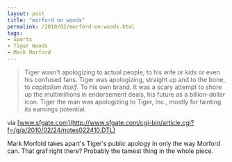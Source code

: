 ```yaml
---
layout: post
title: "morford on woods"
permalink: /2010/02/morford-on-woods.html
tags:
- Sports
- Tiger Woods
- Mark Morford
---
```


> Tiger wasn't apologizing to actual people, to his wife or kids or even his confused fans. Tiger was apologizing, straight up and to the bone, to _capitalism itself_. To his own brand. It was a scary attempt to shore up the multimillions in endorsement deals, his future as a billion-dollar icon. Tiger the man was apologizing to Tiger, Inc., mostly for tainting its earnings potential.

via [www.sfgate.com](http://www.sfgate.com/cgi-bin/article.cgi?f=/g/a/2010/02/24/notes022410.DTL)

Mark Morfold takes apart's Tiger's public apology in only the way Morford can. That graf right there? Probably the tamest thing in the whole piece.